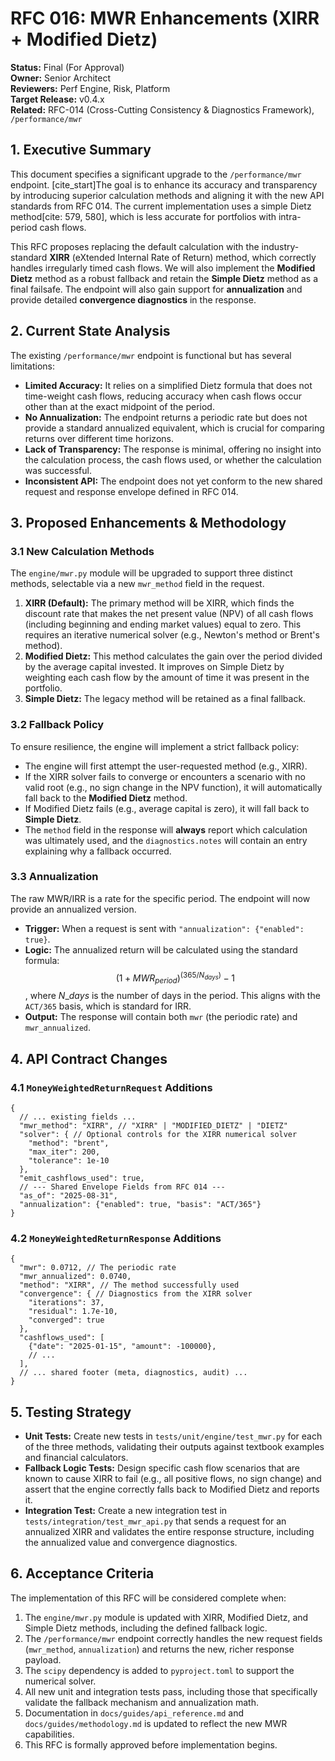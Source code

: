 # RFC 016: MWR Enhancements (XIRR + Modified Dietz)

**Status:** Final (For Approval)  
**Owner:** Senior Architect  
**Reviewers:** Perf Engine, Risk, Platform  
**Target Release:** v0.4.x  
**Related:** RFC-014 (Cross-Cutting Consistency & Diagnostics Framework), `/performance/mwr`

## 1\. Executive Summary

This document specifies a significant upgrade to the `/performance/mwr` endpoint. [cite\_start]The goal is to enhance its accuracy and transparency by introducing superior calculation methods and aligning it with the new API standards from RFC 014. The current implementation uses a simple Dietz method[cite: 579, 580], which is less accurate for portfolios with intra-period cash flows.

This RFC proposes replacing the default calculation with the industry-standard **XIRR** (eXtended Internal Rate of Return) method, which correctly handles irregularly timed cash flows. We will also implement the **Modified Dietz** method as a robust fallback and retain the **Simple Dietz** method as a final failsafe. The endpoint will also gain support for **annualization** and provide detailed **convergence diagnostics** in the response.

## 2\. Current State Analysis

The existing `/performance/mwr` endpoint is functional but has several limitations:

  * **Limited Accuracy:** It relies on a simplified Dietz formula that does not time-weight cash flows, reducing accuracy when cash flows occur other than at the exact midpoint of the period.
  * **No Annualization:** The endpoint returns a periodic rate but does not provide a standard annualized equivalent, which is crucial for comparing returns over different time horizons.
  * **Lack of Transparency:** The response is minimal, offering no insight into the calculation process, the cash flows used, or whether the calculation was successful.
  * **Inconsistent API:** The endpoint does not yet conform to the new shared request and response envelope defined in RFC 014.

## 3\. Proposed Enhancements & Methodology

### 3.1 New Calculation Methods

The `engine/mwr.py` module will be upgraded to support three distinct methods, selectable via a new `mwr_method` field in the request.

1.  **XIRR (Default):** The primary method will be XIRR, which finds the discount rate that makes the net present value (NPV) of all cash flows (including beginning and ending market values) equal to zero. This requires an iterative numerical solver (e.g., Newton's method or Brent's method).
2.  **Modified Dietz:** This method calculates the gain over the period divided by the average capital invested. It improves on Simple Dietz by weighting each cash flow by the amount of time it was present in the portfolio.
3.  **Simple Dietz:** The legacy method will be retained as a final fallback.

### 3.2 Fallback Policy

To ensure resilience, the engine will implement a strict fallback policy:

  * The engine will first attempt the user-requested method (e.g., XIRR).
  * If the XIRR solver fails to converge or encounters a scenario with no valid root (e.g., no sign change in the NPV function), it will automatically fall back to the **Modified Dietz** method.
  * If Modified Dietz fails (e.g., average capital is zero), it will fall back to **Simple Dietz**.
  * The `method` field in the response will **always** report which calculation was ultimately used, and the `diagnostics.notes` will contain an entry explaining why a fallback occurred.

### 3.3 Annualization

The raw MWR/IRR is a rate for the specific period. The endpoint will now provide an annualized version.

  * **Trigger:** When a request is sent with `"annualization": {"enabled": true}`.
  * **Logic:** The annualized return will be calculated using the standard formula: $$(1 + MWR_{period})^{(365 / N_{days})} - 1$$, where $N\_{days}$ is the number of days in the period. This aligns with the `ACT/365` basis, which is standard for IRR.
  * **Output:** The response will contain both `mwr` (the periodic rate) and `mwr_annualized`.

## 4\. API Contract Changes

### 4.1 `MoneyWeightedReturnRequest` Additions

```jsonc
{
  // ... existing fields ...
  "mwr_method": "XIRR", // "XIRR" | "MODIFIED_DIETZ" | "DIETZ"
  "solver": { // Optional controls for the XIRR numerical solver
    "method": "brent",
    "max_iter": 200,
    "tolerance": 1e-10
  },
  "emit_cashflows_used": true,
  // --- Shared Envelope Fields from RFC 014 ---
  "as_of": "2025-08-31",
  "annualization": {"enabled": true, "basis": "ACT/365"}
}
```

### 4.2 `MoneyWeightedReturnResponse` Additions

```jsonc
{
  "mwr": 0.0712, // The periodic rate
  "mwr_annualized": 0.0740,
  "method": "XIRR", // The method successfully used
  "convergence": { // Diagnostics from the XIRR solver
    "iterations": 37,
    "residual": 1.7e-10,
    "converged": true
  },
  "cashflows_used": [
    {"date": "2025-01-15", "amount": -100000},
    // ...
  ],
  // ... shared footer (meta, diagnostics, audit) ...
}
```

## 5\. Testing Strategy

  * **Unit Tests:** Create new tests in `tests/unit/engine/test_mwr.py` for each of the three methods, validating their outputs against textbook examples and financial calculators.
  * **Fallback Logic Tests:** Design specific cash flow scenarios that are known to cause XIRR to fail (e.g., all positive flows, no sign change) and assert that the engine correctly falls back to Modified Dietz and reports it.
  * **Integration Test:** Create a new integration test in `tests/integration/test_mwr_api.py` that sends a request for an annualized XIRR and validates the entire response structure, including the annualized value and convergence diagnostics.

## 6\. Acceptance Criteria

The implementation of this RFC will be considered complete when:

1.  The `engine/mwr.py` module is updated with XIRR, Modified Dietz, and Simple Dietz methods, including the defined fallback logic.
2.  The `/performance/mwr` endpoint correctly handles the new request fields (`mwr_method`, `annualization`) and returns the new, richer response payload.
3.  The `scipy` dependency is added to `pyproject.toml` to support the numerical solver.
4.  All new unit and integration tests pass, including those that specifically validate the fallback mechanism and annualization math.
5.  Documentation in `docs/guides/api_reference.md` and `docs/guides/methodology.md` is updated to reflect the new MWR capabilities.
6.  This RFC is formally approved before implementation begins.